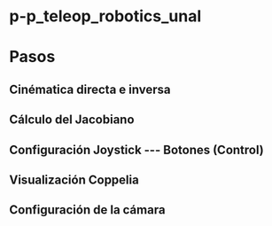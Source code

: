 # p-p_teleop_robotics_unal



# Pasos

## Cinématica directa e inversa
## Cálculo del Jacobiano
## Configuración Joystick --- Botones (Control)
## Visualización Coppelia
## Configuración de la cámara

